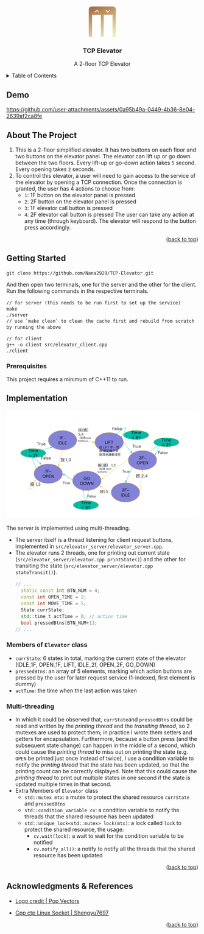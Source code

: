 


<!-- Improved compatibility of back to top link: See: https://github.com/othneildrew/Best-README-Template/pull/73 -->
<a id="readme-top"></a>
<!--
*** Thanks for checking out the Best-README-Template. If you have a suggestion
*** that would make this better, please fork the repo and create a pull request
*** or simply open an issue with the tag "enhancement".
*** Don't forget to give the project a star!
*** Thanks again! Now go create something AMAZING! :D
-->


<!-- PROJECT SHIELDS -->
<!--
*** I'm using markdown "reference style" links for readability.
*** Reference links are enclosed in brackets [ ] instead of parentheses ( ).
*** See the bottom of this document for the declaration of the reference variables
*** for contributors-url, forks-url, etc. This is an optional, concise syntax you may use.
*** https://www.markdownguide.org/basic-syntax/#reference-style-links
-->
<!-- [![Contributors][contributors-shield]][contributors-url]
[![Forks][forks-shield]][forks-url]
[![Stargazers][stars-shield]][stars-url]
[![Issues][issues-shield]][issues-url]
[![MIT License][license-shield]][license-url]
[![LinkedIn][linkedin-shield]][linkedin-url] -->



<!-- PROJECT LOGO -->
<br />
<div align="center">
  <a href="https://github.com/github_username/repo_name">
    <img src="images/elevator.png" alt="Logo" width="80" height="80">
  </a>

<h3 align="center">TCP Elevator</h3>

  <p align="center">
    A 2-floor TCP Elevator <br />
  </p>
</div>


<!-- TABLE OF CONTENTS -->
<details>
  <summary>Table of Contents</summary>
  <ol>
  <li><a href="#demo">Demo</a></li>
    <li>
      <a href="#about-the-project">About The Project</a>
    </li>
    <li>
      <a href="#getting-started">Getting Started</a>
      <ul>
        <li><a href="#installation">Installation</a></li>
      </ul>
    </li>
    <!-- <li><a href="#usage">Usage</a></li> -->
    <li><a href="#implementation">Implementation</a></li>
    <!-- <li><a href="#contributing">Contributing</a></li> -->
  </ol>
</details>

## Demo
https://github.com/user-attachments/assets/0a95b49a-0449-4b36-8e04-2639af2ca8fe

<!-- ABOUT THE PROJECT -->
## About The Project

1. This is a 2-floor simplified elevator. It  has two buttons on each floor and two buttons on the elevator panel. The elevator can lift up or go down between the two floors. Every lift-up or go-down action takes `5` second. Every opening takes `2` seconds.
2.  To control this elevator, a user will need to gain access to the service of the elevator by opening a TCP connection. Once the connection is granted, the user has 4 actions to choose from:
    - `1`: 1F button on the elevator panel is pressed
    - `2`: 2F button on the elevator panel is pressed
    - `3`: 1F elevator call button is pressed
    - `4`: 2F elevator call button is pressed
The user can take any action at any time (through keyboard). The elevator will respond to the button press accordingly.

<p align="right">(<a href="#readme-top">back to top</a>)</p>



<!-- ### Built With

* [![Next.js][Next.js]][Next-url]
* [![React][React.js]][React-url]
* [![Vue][Vue.js]][Vue-url]
* [![Angular][Angular.io]][Angular-url]
* [![Svelte][Svelte.dev]][Svelte-url]
* [![Laravel][Laravel.com]][Laravel-url]
* [![Bootstrap][Bootstrap.com]][Bootstrap-url]
* [![JQuery][JQuery.com]][JQuery-url] -->

<!-- <p align="right">(<a href="#readme-top">back to top</a>)</p> -->



<!-- GETTING STARTED -->
## Getting Started
<!-- This is an example of how you may give instructions on setting up your project locally.
To get a local copy up and running follow these simple example steps. -->
```
git clone https://github.com/Nana2929/TCP-Elevator.git
```
And then open two terminals, one for the server and the other for the client. Run the following commands in the respective terminals.
```
// for server (this needs to be run first to set up the service)
make
./server
// use `make clean` to clean the cache first and rebuild from scratch by running the above
```
```
// for client
g++ -o client src/elevator_client.cpp
./client
```

### Prerequisites
<!-- my c++ dev env and how to install them -->
This project requires a minimum of C++11 to run.

<!-- ### Installation

<p align="right">(<a href="#readme-top">back to top</a>)</p> -->

<!-- ROADMAP -->
## Implementation
![](./images/state-diagram.png)

The server is implemented using multi-threading.
- The server itself is a thread listening for client request buttons, implemented in `src/elevator_server/elevator_server.cpp`.
- The elevator runs 2 threads, one for printing out current state (`src/elevator_server/elevator.cpp printState()`) and the other for transiting the state (`src/elevator_server/elevator.cpp  stateTransit()`).
  ```cpp
  // ...
    static const int BTN_NUM = 4;
    const int OPEN_TIME = 2;
    const int MOVE_TIME = 5;
    State currState;
    std::time_t actTime = 0; // action time
    bool pressedBtns[BTN_NUM+1];
  // ...
  ```
### Members of `Elevator` class
  - `currState`: 6 states in total, marking the current state of the elevator (IDLE_1F, OPEN_1F, LIFT, IDLE_2f, OPEN_2F, GO_DOWN)
  - `pressedBtns`: an array of 5 elements, marking which action buttons are pressed by the user for later request service (1-indexed, first element is dummy)
  - `actTime`: the time when the last action was taken
### Multi-threading
- In which it could be observed that, `currState`and `pressedBtns` could be read and written by the *printing thread* and the *transiting thread*, so 2 mutexes are used to protect them; in practice I wrote them setters and getters for encapsulation. Furthermore, because a button press (and the subsequent state change) can happen in the middle of a second, which could cause the *printing thread* to miss out on printing the state (e.g. `OPEN` be printed just once instead of twice), I use a condition variable to notify the *printing thread* that the state has been updated, so that the printing count can be correctly displayed. Note that this could cause the *printing thread* to print out multiple states in one second if the state is updated multiple times in that second.
- Extra Members of `Elevator` class
  - `std::mutex mtx`: a mutex to protect the shared resource `currState` and `pressedBtns`
  - `std::condition_variable cv`: a condition variable to notify the threads that the shared resource has been updated
  - `std::unique_lock<std::mutex> lock(mtx)`: a lock called `lock` to protect the shared resource, the usage:
    - `cv.wait(lock)`: a wait to wait for the condition variable to be notified
    - `cv.notify_all()`: a notify to notify all the threads that the shared resource has been updated



<p align="right">(<a href="#readme-top">back to top</a>)</p>



<!-- ACKNOWLEDGMENTS -->
## Acknowledgments & References
* [Logo credit | Pop Vectors](https://www.flaticon.com/free-icon/elevator_11105995?term=elevator&page=1&position=30&origin=search&related_id=11105995)
- [Cpp ctp Linux Socket | Shengyu7697](https://shengyu7697.github.io/cpp-linux-tcp-socket/)



<p align="right">(<a href="#readme-top">back to top</a>)</p>



<!-- MARKDOWN LINKS & IMAGES -->
<!-- https://www.markdownguide.org/basic-syntax/#reference-style-links -->
[contributors-shield]: https://img.shields.io/github/contributors/github_username/repo_name.svg?style=for-the-badge
[contributors-url]: https://github.com/github_username/repo_name/graphs/contributors
[forks-shield]: https://img.shields.io/github/forks/github_username/repo_name.svg?style=for-the-badge
[forks-url]: https://github.com/github_username/repo_name/network/members
[stars-shield]: https://img.shields.io/github/stars/github_username/repo_name.svg?style=for-the-badge
[stars-url]: https://github.com/github_username/repo_name/stargazers
[issues-shield]: https://img.shields.io/github/issues/github_username/repo_name.svg?style=for-the-badge
[issues-url]: https://github.com/github_username/repo_name/issues
[license-shield]: https://img.shields.io/github/license/github_username/repo_name.svg?style=for-the-badge
[license-url]: https://github.com/github_username/repo_name/blob/master/LICENSE.txt
[linkedin-shield]: https://img.shields.io/badge/-LinkedIn-black.svg?style=for-the-badge&logo=linkedin&colorB=555
[linkedin-url]: https://linkedin.com/in/linkedin_username
[product-screenshot]: images/screenshot.png
[Next.js]: https://img.shields.io/badge/next.js-000000?style=for-the-badge&logo=nextdotjs&logoColor=white
[Next-url]: https://nextjs.org/
[React.js]: https://img.shields.io/badge/React-20232A?style=for-the-badge&logo=react&logoColor=61DAFB
[React-url]: https://reactjs.org/
[Vue.js]: https://img.shields.io/badge/Vue.js-35495E?style=for-the-badge&logo=vuedotjs&logoColor=4FC08D
[Vue-url]: https://vuejs.org/
[Angular.io]: https://img.shields.io/badge/Angular-DD0031?style=for-the-badge&logo=angular&logoColor=white
[Angular-url]: https://angular.io/
[Svelte.dev]: https://img.shields.io/badge/Svelte-4A4A55?style=for-the-badge&logo=svelte&logoColor=FF3E00
[Svelte-url]: https://svelte.dev/
[Laravel.com]: https://img.shields.io/badge/Laravel-FF2D20?style=for-the-badge&logo=laravel&logoColor=white
[Laravel-url]: https://laravel.com
[Bootstrap.com]: https://img.shields.io/badge/Bootstrap-563D7C?style=for-the-badge&logo=bootstrap&logoColor=white
[Bootstrap-url]: https://getbootstrap.com
[JQuery.com]: https://img.shields.io/badge/jQuery-0769AD?style=for-the-badge&logo=jquery&logoColor=white
[JQuery-url]: https://jquery.com